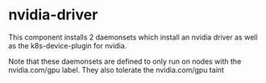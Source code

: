 # nvidia-driver

This component installs 2 daemonsets which install an nvidia driver as well as the k8s-device-plugin for nvidia.


Note that these daemonsets are defined to only run on nodes with the nvidia.com/gpu label.  They also tolerate the nvidia.com/gpu taint
